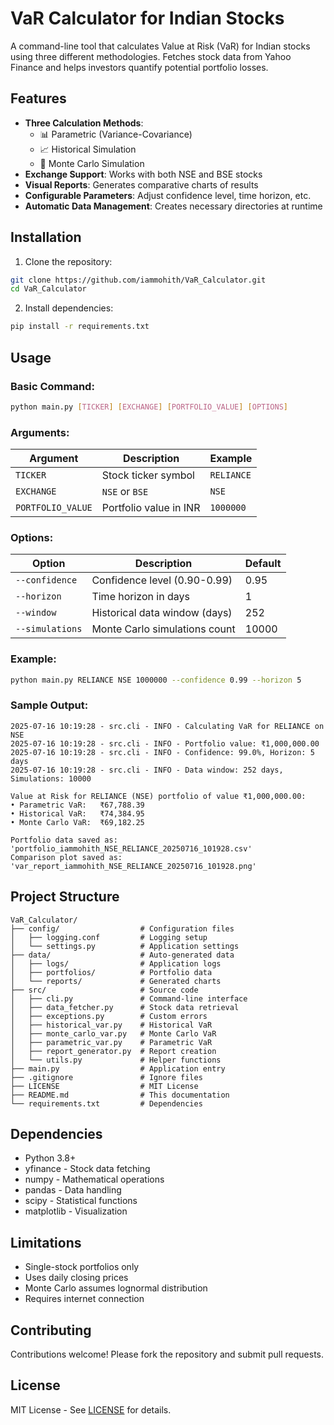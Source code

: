 # VaR Calculator for Indian Stocks

A command-line tool that calculates Value at Risk (VaR) for Indian stocks using three different methodologies. Fetches stock data from Yahoo Finance and helps investors quantify potential portfolio losses.

## Features

- **Three Calculation Methods**:
  - 📊 Parametric (Variance-Covariance)
  - 📈 Historical Simulation
  - 🎲 Monte Carlo Simulation
- **Exchange Support**: Works with both NSE and BSE stocks
- **Visual Reports**: Generates comparative charts of results
- **Configurable Parameters**: Adjust confidence level, time horizon, etc.
- **Automatic Data Management**: Creates necessary directories at runtime

## Installation

1. Clone the repository:
```bash
git clone https://github.com/iammohith/VaR_Calculator.git
cd VaR_Calculator
```

2. Install dependencies:
```bash
pip install -r requirements.txt
```

## Usage

### Basic Command:
```bash
python main.py [TICKER] [EXCHANGE] [PORTFOLIO_VALUE] [OPTIONS]
```

### Arguments:
| Argument          | Description                         | Example       |
|-------------------|-------------------------------------|---------------|
| `TICKER`          | Stock ticker symbol                 | `RELIANCE`    |
| `EXCHANGE`        | `NSE` or `BSE`                      | `NSE`         |
| `PORTFOLIO_VALUE` | Portfolio value in INR              | `1000000`     |

### Options:
| Option              | Description                          | Default |
|---------------------|--------------------------------------|---------|
| `--confidence`      | Confidence level (0.90-0.99)         | 0.95    |
| `--horizon`         | Time horizon in days                 | 1       |
| `--window`          | Historical data window (days)        | 252     |
| `--simulations`     | Monte Carlo simulations count        | 10000   |

### Example:
```bash
python main.py RELIANCE NSE 1000000 --confidence 0.99 --horizon 5
```

### Sample Output:
```
2025-07-16 10:19:28 - src.cli - INFO - Calculating VaR for RELIANCE on NSE
2025-07-16 10:19:28 - src.cli - INFO - Portfolio value: ₹1,000,000.00
2025-07-16 10:19:28 - src.cli - INFO - Confidence: 99.0%, Horizon: 5 days
2025-07-16 10:19:28 - src.cli - INFO - Data window: 252 days, Simulations: 10000

Value at Risk for RELIANCE (NSE) portfolio of value ₹1,000,000.00:
• Parametric VaR:   ₹67,788.39
• Historical VaR:   ₹74,384.95
• Monte Carlo VaR:  ₹69,182.25

Portfolio data saved as: 'portfolio_iammohith_NSE_RELIANCE_20250716_101928.csv'
Comparison plot saved as: 'var_report_iammohith_NSE_RELIANCE_20250716_101928.png'
```

## Project Structure

```
VaR_Calculator/
├── config/                  # Configuration files
│   ├── logging.conf         # Logging setup
│   └── settings.py          # Application settings
├── data/                    # Auto-generated data
│   ├── logs/                # Application logs
│   ├── portfolios/          # Portfolio data
│   └── reports/             # Generated charts
├── src/                     # Source code
│   ├── cli.py               # Command-line interface
│   ├── data_fetcher.py      # Stock data retrieval
│   ├── exceptions.py        # Custom errors
│   ├── historical_var.py    # Historical VaR
│   ├── monte_carlo_var.py   # Monte Carlo VaR
│   ├── parametric_var.py    # Parametric VaR
│   ├── report_generator.py  # Report creation
│   └── utils.py             # Helper functions
├── main.py                  # Application entry
├── .gitignore               # Ignore files
├── LICENSE                  # MIT License
├── README.md                # This documentation
└── requirements.txt         # Dependencies
```

## Dependencies

- Python 3.8+
- yfinance - Stock data fetching
- numpy - Mathematical operations
- pandas - Data handling
- scipy - Statistical functions
- matplotlib - Visualization

## Limitations

- Single-stock portfolios only
- Uses daily closing prices
- Monte Carlo assumes lognormal distribution
- Requires internet connection

## Contributing

Contributions welcome! Please fork the repository and submit pull requests.

## License

MIT License - See [LICENSE](LICENSE) for details.

